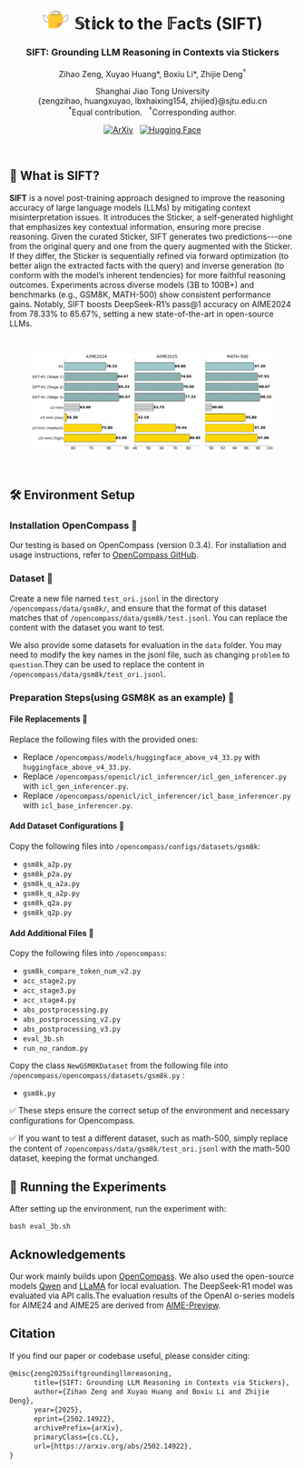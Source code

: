 <div align="center">
  

# <img src="docx/logo.png" width="50"> 𝕊t𝕚ck to the 𝔽ac𝕥s (SIFT)

### SIFT: Grounding LLM Reasoning in Contexts via Stickers

<!-- Authors and affiliations with improved formatting -->
Zihao Zeng, Xuyao Huang*, Boxiu Li*, Zhijie Deng<sup>†</sup><br>

Shanghai Jiao Tong University
<br>
{zengzihao, huangxuyao, lbxhaixing154, zhijied}@sjtu.edu.cn
<br>
<sup>*</sup>Equal contribution. &nbsp; <sup>†</sup>Corresponding author.
<br>

[![ArXiv](https://img.shields.io/badge/ArXiv-2502.14922-B31B1B.svg?style=flat-square)](https://arxiv.org/abs/2502.14922) &nbsp; [![Hugging Face](https://img.shields.io/badge/%F0%9F%A4%97%20Hugging%20Face-2502.14922-FFD700.svg?style=flat-square)](https://huggingface.co/papers/2502.14922)

</div>
<br>

## 🧐 What is SIFT?
**SIFT** is a novel post-training approach designed to improve the reasoning accuracy of large language models (LLMs) by mitigating context misinterpretation issues. It introduces the Sticker, a self-generated highlight that emphasizes key contextual information, ensuring more precise reasoning. Given the curated Sticker, SIFT generates two predictions---one from the original query and one from the query augmented with the Sticker. If they differ, the Sticker is sequentially refined via forward optimization (to better align the extracted facts with the query) and inverse generation (to conform with the model’s inherent tendencies) for more faithful reasoning outcomes. Experiments across diverse models (3B to 100B+) and benchmarks (e.g., GSM8K, MATH-500) show consistent performance gains. Notably, SIFT boosts DeepSeek-R1’s pass@1 accuracy on AIME2024 from 78.33% to 85.67%, setting a new state-of-the-art in open-source LLMs.

</div>

<br>

<p align="center">
<img src="docx/comparison.png" width="85%">  <!-- Slightly smaller image, adjust width as needed -->
</p>

<br>

## 🛠️ Environment Setup

### **Installation OpenCompass 🚀**

Our testing is based on OpenCompass (version 0.3.4). For installation and usage instructions, refer to [OpenCompass GitHub](https://github.com/open-compass/opencompass).

### **Dataset 📂**
Create a new file named `test_ori.jsonl` in the directory `/opencompass/data/gsm8k/`, and ensure that the format of this dataset matches that of `/opencompass/data/gsm8k/test.jsonl`. You can replace the content with the dataset you want to test.

We also provide some datasets for evaluation in the `data` folder. You may need to modify the key names in the jsonl file, such as changing `problem` to `question`.They can be used to replace the content in `/opencompass/data/gsm8k/test_ori.jsonl`.


### **Preparation Steps(using GSM8K as an example) 🔧**

#### **File Replacements 🔄**
Replace the following files with the provided ones:
- Replace `/opencompass/models/huggingface_above_v4_33.py` with `huggingface_above_v4_33.py`.
- Replace `/opencompass/openicl/icl_inferencer/icl_gen_inferencer.py` with `icl_gen_inferencer.py`.
- Replace `/opencompass/openicl/icl_inferencer/icl_base_inferencer.py` with `icl_base_inferencer.py`.

#### **Add Dataset Configurations 📑**
Copy the following files into `/opencompass/configs/datasets/gsm8k`:
-  `gsm8k_a2p.py`
-  `gsm8k_p2a.py`
-  `gsm8k_q_a2a.py`
-  `gsm8k_q_a2p.py`
-  `gsm8k_q2a.py`
-  `gsm8k_q2p.py`

#### **Add Additional Files 📂**
Copy the following files into `/opencompass`:
-  `gsm8k_compare_token_num_v2.py`
-  `acc_stage2.py`
-  `acc_stage3.py`
-  `acc_stage4.py`
-  `abs_postprocessing.py`
-  `abs_postprocessing_v2.py`
-  `abs_postprocessing_v3.py`
-  `eval_3b.sh`
-  `run_no_random.py`

Copy the class `NewGSM8KDataset` from the following file into `/opencompass/opencompass/datasets/gsm8k.py` :
-  `gsm8k.py`


✅ These steps ensure the correct setup of the environment and necessary configurations for Opencompass.

✅ If you want to test a different dataset, such as math-500, simply replace the content of `/opencompass/data/gsm8k/test_ori.jsonl` with the math-500 dataset, keeping the format unchanged.

## 🚀 Running the Experiments
After setting up the environment, run the experiment with:
```
bash eval_3b.sh
```



## Acknowledgements
Our work mainly builds upon [OpenCompass](https://github.com/open-compass/opencompass). We also used the open-source models [Qwen](https://github.com/QwenLM/Qwen2.5) and [LLaMA](https://github.com/meta-llama/llama3) for local evaluation. The DeepSeek-R1 model was evaluated via API calls.The evaluation results of the OpenAI o-series models for AIME24 and AIME25 are derived from [AIME-Preview](https://github.com/GAIR-NLP/AIME-Preview).


## Citation
If you find our paper or codebase useful, please consider citing:
```
@misc{zeng2025siftgroundingllmreasoning,
      title={SIFT: Grounding LLM Reasoning in Contexts via Stickers}, 
      author={Zihao Zeng and Xuyao Huang and Boxiu Li and Zhijie Deng},
      year={2025},
      eprint={2502.14922},
      archivePrefix={arXiv},
      primaryClass={cs.CL},
      url={https://arxiv.org/abs/2502.14922}, 
}
```
